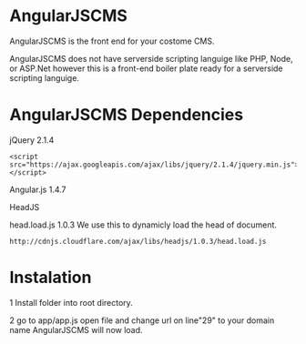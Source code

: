 # AngularJSCMS
AngularJSCMS is the front end for your costome CMS.

AngularJSCMS does not have serverside scripting languige like PHP, Node, or ASP.Net however this is a front-end boiler plate ready for a serverside scripting languige.  

# AngularJSCMS Dependencies 


jQuery 2.1.4


	<script src="https://ajax.googleapis.com/ajax/libs/jquery/2.1.4/jquery.min.js"></script>



Angular.js 1.4.7


HeadJS 

head.load.js 1.0.3
We use this to dynamicly load the head of document.

	http://cdnjs.cloudflare.com/ajax/libs/headjs/1.0.3/head.load.js


# Instalation 

1 Install folder into root directory.

2 go to app/app.js open file and change url on line"29" to your domain name
AngularJSCMS will now load.
